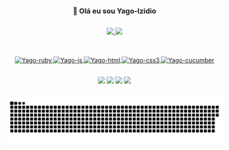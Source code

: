 <div align="center">
  
  ### 👋 Olá eu sou Yago-Izidio
  
</div>

##

<div align="center">
  
  <div>
    <a href="https://github.com/YagoIzidio">
    <img height="180em" src="https://github-readme-stats.vercel.app/api?username=YagoIzidio&show_icons=true&theme=dark&include_all_commits=true&count_private=true"/>
    <img height="180em" src="https://github-readme-stats.vercel.app/api/top-langs/?username=YagoIzidio&layout=compact&langs_count=7&theme=dark"/>
  </div>
  
  ##
  
  <div style="display: inline_block" ><br>
    <img align="center" alt="Yago-ruby" height="30" width="40" src="https://cdn.jsdelivr.net/gh/devicons/devicon/icons/ruby/ruby-original.svg">
    <img align="center" alt="Yago-js" height="30" width="40" src="https://cdn.jsdelivr.net/gh/devicons/devicon/icons/javascript/javascript-original.svg">
    <img align="center" alt="Yago-html" height="30" width="40" src="https://cdn.jsdelivr.net/gh/devicons/devicon/icons/html5/html5-original.svg" />
    <img align="center" alt="Yago-css3" height="30" width="40" src="https://cdn.jsdelivr.net/gh/devicons/devicon/icons/css3/css3-original.svg">
    <img align="center" alt="Yago-cucumber" height="30" width="40" src="https://cdn.jsdelivr.net/gh/devicons/devicon/icons/cucumber/cucumber-plain.svg">
  </div>
    
</div>
  
  ##
 
<div style="display: inline_block" align="center"> 
  <a href="https://www.instagram.com/yagoizidio/" target="_blank"><img src="https://img.shields.io/badge/-Instagram-%23E4405F?style=for-the-badge&logo=instagram&logoColor=white" target="_blank"></a>
 <a href="https://discord.gg/BK33sP2K" target="_blank"><img src="https://img.shields.io/badge/Discord-7289DA?style=for-the-badge&logo=discord&logoColor=white" target="_blank"></a> 
  <a href = "yago.izidio96@gmail.com"><img src="https://img.shields.io/badge/-Gmail-%23333?style=for-the-badge&logo=gmail&logoColor=white" target="_blank"></a>
  <a href="https://www.linkedin.com/in/yago-izidio/" target="_blank"><img src="https://img.shields.io/badge/-LinkedIn-%230077B5?style=for-the-badge&logo=linkedin&logoColor=white" target="_blank"></a> 

</div>
  
  ##
  
  ![Snake animation](https://github.com/YagoIzidio/YagoIzidio/blob/output/github-contribution-grid-snake.svg)
  
  
 

